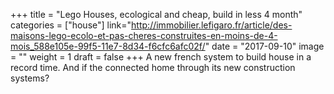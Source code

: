 ﻿+++
title = "Lego Houses, ecological and cheap, build in less 4 month" 
categories = ["house"]
link="http://immobilier.lefigaro.fr/article/des-maisons-lego-ecolo-et-pas-cheres-construites-en-moins-de-4-mois_588e105e-99f5-11e7-8d34-f6cfc6afc02f/"
date = "2017-09-10"
image = ""
weight = 1
draft = false
+++
A new french system to build house in a record time. 
And if the connected home through its new construction systems?